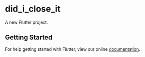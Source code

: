 # did_i_close_it

A new Flutter project.

## Getting Started

For help getting started with Flutter, view our online
[documentation](https://flutter.io/).
